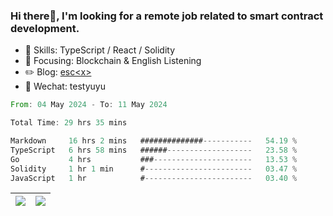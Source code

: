 ### Hi there👋, I'm looking for a remote job related to smart contract development.


- 🔨 Skills: TypeScript / React / Solidity
- 🎯 Focusing: Blockchain & English Listening
- ✏️ Blog: [esc\<x\>](https://escx.github.io)
- 💬 Wechat: testyuyu


<!--START_SECTION:waka-->

```rust
From: 04 May 2024 - To: 11 May 2024

Total Time: 29 hrs 35 mins

Markdown     16 hrs 2 mins   ##############-----------   54.19 %
TypeScript   6 hrs 58 mins   ######-------------------   23.58 %
Go           4 hrs           ###----------------------   13.53 %
Solidity     1 hr 1 min      #------------------------   03.47 %
JavaScript   1 hr            #------------------------   03.40 %
```

<!--END_SECTION:waka-->


| <img align="center" src="https://github-readme-stats.vercel.app/api/?username=escX&show_icons=true&theme=buefy&hide_border=true&card_width=500" /> | <img align="center" src="https://github-readme-stats.vercel.app/api/top-langs/?username=escX&layout=compact&theme=buefy&hide_border=true&card_width=500" /> |
| ------------- | ------------- |
